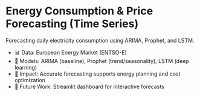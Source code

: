 # Energy Consumption & Price Forecasting (Time Series)
Forecasting daily electricity consumption using ARIMA, Prophet, and LSTM.  
- 📊 Data: European Energy Market (ENTSO-E)  
- 🧮 Models: ARIMA (baseline), Prophet (trend/seasonality), LSTM (deep learning)  
- 🎯 Impact: Accurate forecasting supports energy planning and cost optimization  
- 🚀 Future Work: Streamlit dashboard for interactive forecasts
